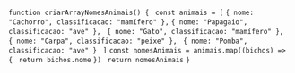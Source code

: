 ```function criarArrayNomesAnimais() {```
   ``` const animais = [```
      ```{ nome: "Cachorro", classificacao: "mamífero" },```
      ```{ nome: "Papagaio", classificacao: "ave" },```
     ``` { nome: "Gato", classificacao: "mamífero" },```
     ``` { nome: "Carpa", classificacao: "peixe" },```
     ``` { nome: "Pomba", classificacao: "ave" }```
   ``` ]```
    ```const nomesAnimais = animais.map((bichos) => {```
     ``` return bichos.nome```
    ```})```
   ``` return nomesAnimais```
```}```